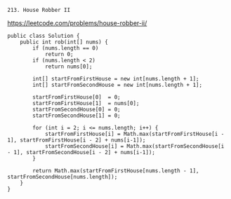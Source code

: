     213. House Robber II

https://leetcode.com/problems/house-robber-ii/

    public class Solution {
        public int rob(int[] nums) {
            if (nums.length == 0)
                return 0;
            if (nums.length < 2)
                return nums[0];
            
            int[] startFromFirstHouse = new int[nums.length + 1];
            int[] startFromSecondHouse = new int[nums.length + 1];
            
            startFromFirstHouse[0]  = 0;
            startFromFirstHouse[1]  = nums[0];
            startFromSecondHouse[0] = 0;
            startFromSecondHouse[1] = 0;
            
            for (int i = 2; i <= nums.length; i++) {
                startFromFirstHouse[i] = Math.max(startFromFirstHouse[i - 1], startFromFirstHouse[i - 2] + nums[i-1]);
                startFromSecondHouse[i] = Math.max(startFromSecondHouse[i - 1], startFromSecondHouse[i - 2] + nums[i-1]);
            }
            
            return Math.max(startFromFirstHouse[nums.length - 1], startFromSecondHouse[nums.length]);
        }
    }    